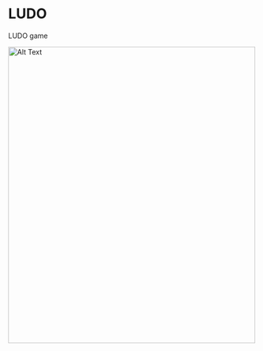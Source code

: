 # LUDO
 LUDO game

<img src="![Screenshot 2023-05-30 160725](https://github.com/nirupamkumar/Ludo-Royale/assets/63305439/52fff383-735f-4bbd-9168-33b7de7ac925)
" alt="Alt Text" width="500" height="600">

